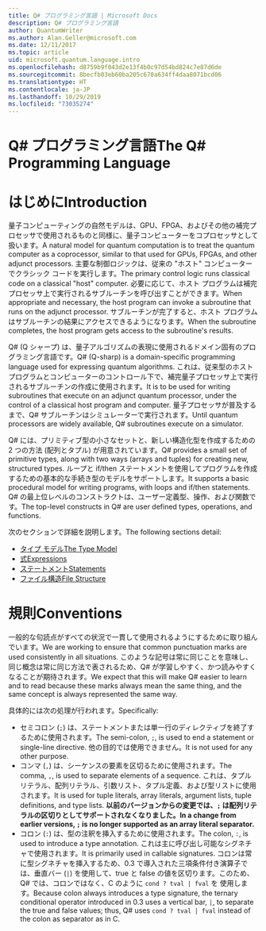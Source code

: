 ```yaml
---
title: Q# プログラミング言語 | Microsoft Docs
description: Q# プログラミング言語
author: QuantumWriter
ms.author: Alan.Geller@microsoft.com
ms.date: 12/11/2017
ms.topic: article
uid: microsoft.quantum.language.intro
ms.openlocfilehash: d8759b9f043d2e13f4b0c97d54bd824c7e87d6de
ms.sourcegitcommit: 8becfb03eb60ba205c670a634ff4daa8071bcd06
ms.translationtype: HT
ms.contentlocale: ja-JP
ms.lasthandoff: 10/29/2019
ms.locfileid: "73035274"
---
```

# <a name="the-q-programming-language"></a><span data-ttu-id="f9adc-103">Q# プログラミング言語</span><span class="sxs-lookup"><span data-stu-id="f9adc-103">The Q# Programming Language</span></span>

# <a name="introduction"></a><span data-ttu-id="f9adc-104">はじめに</span><span class="sxs-lookup"><span data-stu-id="f9adc-104">Introduction</span></span>

<span data-ttu-id="f9adc-105">量子コンピューティングの自然モデルは、GPU、FPGA、およびその他の補完プロセッサで使用されるものと同様に、量子コンピューターをコプロセッサとして扱います。</span><span class="sxs-lookup"><span data-stu-id="f9adc-105">A natural model for quantum computation is to treat the quantum computer as a coprocessor, similar to that used for GPUs, FPGAs, and other adjunct processors.</span></span>
<span data-ttu-id="f9adc-106">主要な制御ロジックは、従来の "ホスト" コンピューターでクラシック コードを実行します。</span><span class="sxs-lookup"><span data-stu-id="f9adc-106">The primary control logic runs classical code on a classical "host" computer.</span></span>
<span data-ttu-id="f9adc-107">必要に応じて、ホスト プログラムは補完プロセッサ上で実行されるサブルーチンを呼び出すことができます。</span><span class="sxs-lookup"><span data-stu-id="f9adc-107">When appropriate and necessary, the host program can invoke a subroutine that runs on the adjunct processor.</span></span>
<span data-ttu-id="f9adc-108">サブルーチンが完了すると、ホスト プログラムはサブルーチンの結果にアクセスできるようになります。</span><span class="sxs-lookup"><span data-stu-id="f9adc-108">When the subroutine completes, the host program gets access to the subroutine's results.</span></span>

<span data-ttu-id="f9adc-109">Q# (Q シャープ) は、量子アルゴリズムの表現に使用されるドメイン固有のプログラミング言語です。</span><span class="sxs-lookup"><span data-stu-id="f9adc-109">Q# (Q-sharp) is a domain-specific programming language used for expressing quantum algorithms.</span></span>
<span data-ttu-id="f9adc-110">これは、従来型のホスト プログラムとコンピューターのコントロール下で、補完量子プロセッサ上で実行されるサブルーチンの作成に使用されます。</span><span class="sxs-lookup"><span data-stu-id="f9adc-110">It is to be used for writing subroutines that execute on an adjunct quantum processor, under the control of a classical host program and computer.</span></span>
<span data-ttu-id="f9adc-111">量子プロセッサが普及するまで、Q# サブルーチンはシミュレーターで実行されます。</span><span class="sxs-lookup"><span data-stu-id="f9adc-111">Until quantum processors are widely available, Q# subroutines execute on a simulator.</span></span>

<span data-ttu-id="f9adc-112">Q# には、プリミティブ型の小さなセットと、新しい構造化型を作成するための 2 つの方法 (配列とタプル) が用意されています。</span><span class="sxs-lookup"><span data-stu-id="f9adc-112">Q# provides a small set of primitive types, along with two ways (arrays and tuples) for creating new, structured types.</span></span>
<span data-ttu-id="f9adc-113">ループと if/then ステートメントを使用してプログラムを作成するための基本的な手続き型のモデルをサポートします。</span><span class="sxs-lookup"><span data-stu-id="f9adc-113">It supports a basic procedural model for writing programs, with loops and if/then statements.</span></span>
<span data-ttu-id="f9adc-114">Q# の最上位レベルのコンストラクトは、ユーザー定義型、操作、および関数です。</span><span class="sxs-lookup"><span data-stu-id="f9adc-114">The top-level constructs in Q# are user defined types, operations, and functions.</span></span>

<span data-ttu-id="f9adc-115">次のセクションで詳細を説明します。</span><span class="sxs-lookup"><span data-stu-id="f9adc-115">The following sections detail:</span></span>
- [<span data-ttu-id="f9adc-116">タイプ モデル</span><span class="sxs-lookup"><span data-stu-id="f9adc-116">The Type Model</span></span>](xref:microsoft.quantum.language.type-model)
- [<span data-ttu-id="f9adc-117">式</span><span class="sxs-lookup"><span data-stu-id="f9adc-117">Expressions</span></span>](xref:microsoft.quantum.language.expressions)
- [<span data-ttu-id="f9adc-118">ステートメント</span><span class="sxs-lookup"><span data-stu-id="f9adc-118">Statements</span></span>](xref:microsoft.quantum.language.statements)
- [<span data-ttu-id="f9adc-119">ファイル構造</span><span class="sxs-lookup"><span data-stu-id="f9adc-119">File Structure</span></span>](xref:microsoft.quantum.language.file-structure)

# <a name="conventions"></a><span data-ttu-id="f9adc-120">規則</span><span class="sxs-lookup"><span data-stu-id="f9adc-120">Conventions</span></span>

<span data-ttu-id="f9adc-121">一般的な句読点がすべての状況で一貫して使用されるようにするために取り組んでいます。</span><span class="sxs-lookup"><span data-stu-id="f9adc-121">We are working to ensure that common punctuation marks are used consistently in all situations.</span></span>
<span data-ttu-id="f9adc-122">このような記号は常に同じことを意味し、同じ概念は常に同じ方法で表されるため、Q# が学習しやすく、かつ読みやすくなることが期待されます。</span><span class="sxs-lookup"><span data-stu-id="f9adc-122">We expect that this will make Q# easier to learn and to read because these marks always mean the same thing, and the same concept is always represented the same way.</span></span>

<span data-ttu-id="f9adc-123">具体的には次の処理が行われます。</span><span class="sxs-lookup"><span data-stu-id="f9adc-123">Specifically:</span></span>

- <span data-ttu-id="f9adc-124">セミコロン (`;`) は、ステートメントまたは単一行のディレクティブを終了するために使用されます。</span><span class="sxs-lookup"><span data-stu-id="f9adc-124">The semi-colon, `;`, is used to end a statement or single-line directive.</span></span>
  <span data-ttu-id="f9adc-125">他の目的では使用できません。</span><span class="sxs-lookup"><span data-stu-id="f9adc-125">It is not used for any other purpose.</span></span>
- <span data-ttu-id="f9adc-126">コンマ (`,`) は、シーケンスの要素を区切るために使用されます。</span><span class="sxs-lookup"><span data-stu-id="f9adc-126">The comma, `,`, is used to separate elements of a sequence.</span></span> <span data-ttu-id="f9adc-127">これは、タプル リテラル、配列リテラル、引数リスト、タプル定義、および型リストに使用されます。</span><span class="sxs-lookup"><span data-stu-id="f9adc-127">It is used for tuple literals, array literals, argument lists, tuple definitions, and type lists.</span></span> <span data-ttu-id="f9adc-128">**以前のバージョンからの変更では、`;` は配列リテラルの区切りとしてサポートされなくなりました。**</span><span class="sxs-lookup"><span data-stu-id="f9adc-128">**In a change from earlier versions, `;` is no longer supported as an array literal separator.**</span></span>
- <span data-ttu-id="f9adc-129">コロン (`:`) は、型の注釈を挿入するために使用されます。</span><span class="sxs-lookup"><span data-stu-id="f9adc-129">The colon, `:`, is used to introduce a type annotation.</span></span> <span data-ttu-id="f9adc-130">これは主に呼び出し可能なシグネチャで使用されます。</span><span class="sxs-lookup"><span data-stu-id="f9adc-130">It is primarily used in callable signatures.</span></span>
  <span data-ttu-id="f9adc-131">コロンは常に型シグネチャを挿入するため、0.3 で導入された三項条件付き演算子では、垂直バー (`|`) を使用して、true と false の値を区切ります。このため、Q# では、コロンではなく、C のように `cond ? tval | fval` を 使用します。</span><span class="sxs-lookup"><span data-stu-id="f9adc-131">Because colon always introduces a type signature, the ternary conditional operator introduced in 0.3 uses a vertical bar, `|`, to separate the true and false values; thus, Q# uses `cond ? tval | fval` instead of the colon as separator as in C.</span></span>
  

